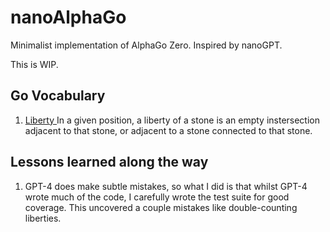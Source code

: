 # nanoAlphaGo
Minimalist implementation of AlphaGo Zero. Inspired by nanoGPT.

This is WIP.

## Go Vocabulary
1. <u> Liberty </u> In a given position, a liberty of a stone is an empty instersection adjacent to that stone, or adjacent to a stone connected to that stone.

## Lessons learned along the way
1. GPT-4 does make subtle mistakes, so what I did is that whilst GPT-4 wrote
   much of the code, I carefully wrote the test suite for good coverage. This
uncovered a couple mistakes like double-counting liberties.
